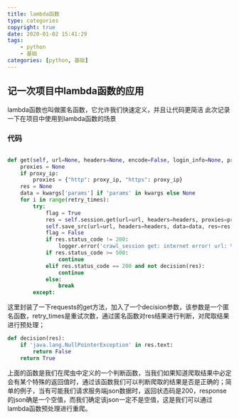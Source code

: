 ```yaml
---
title: lambda函数
type: categories
copyright: true
date: 2020-01-02 15:41:29
tags:
    - python
    - 基础
categories: [python, 基础]
---
```


## 记一次项目中lambda函数的应用

lambda函数也叫做匿名函数，它允许我们快速定义，并且让代码更简洁
此次记录一下在项目中使用到lambda函数的场景

<!--more-->

### 代码
```python

def get(self, url=None, headers=None, encode=False, login_info=None, proxy_ip=None, path=None,  verify=False, retry_times=3, decision=lambda x: True, **kwargs):
    proxies = None
    if proxy_ip:
        proxies = {"http": proxy_ip, "https": proxy_ip}
    res = None
    data = kwargs['params'] if 'params' in kwargs else None
    for i in range(retry_times):
        try:
            flag = True
            res = self.session.get(url=url, headers=headers, proxies=proxies, verify=verify, **kwargs)
            self.save_src(url=url, headers=headers, data=data, res=res, login_info=login_info, path=path, encode=encode)
            flag = False
            if res.status_code != 200:
                logger.error('crawl_session get: internet error! url: %s' % url)
            if res.status_code >= 500:
                continue
            elif res.status_code == 200 and not decision(res):
                continue
            else:
                break
        except:
```

这里封装了一下requests的get方法，加入了一个decision参数，该参数是一个匿名函数，retry_times是重试次数，通过匿名函数对res结果进行判断，对爬取结果进行预处理；

```python
def decision(res):
    if 'java.lang.NullPointerException' in res.text:
        return False
    return True
```
上面的函数是我们在爬虫中定义的一个判断函数，当我们如果知道爬取结果中必定会有某个特殊的返回值时，通过该函数我们可以判断爬取的结果是否是正确的；简单的例子，当有可能我们请求服务端json数据时，返回状态码是200，response的json确是一个空值，而我们确定该json一定不是空值，这是我们可以通过lambda函数预处理进行重爬。

